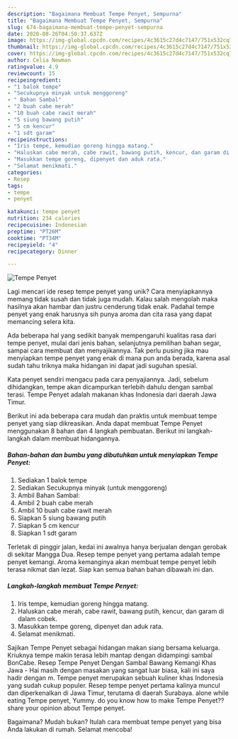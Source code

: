 ```yaml
---
description: "Bagaimana Membuat Tempe Penyet, Sempurna"
title: "Bagaimana Membuat Tempe Penyet, Sempurna"
slug: 674-bagaimana-membuat-tempe-penyet-sempurna
date: 2020-08-26T04:50:37.637Z
image: https://img-global.cpcdn.com/recipes/4c3615c27d4c7147/751x532cq70/tempe-penyet-foto-resep-utama.jpg
thumbnail: https://img-global.cpcdn.com/recipes/4c3615c27d4c7147/751x532cq70/tempe-penyet-foto-resep-utama.jpg
cover: https://img-global.cpcdn.com/recipes/4c3615c27d4c7147/751x532cq70/tempe-penyet-foto-resep-utama.jpg
author: Celia Newman
ratingvalue: 4.9
reviewcount: 15
recipeingredient:
- "1 balok tempe"
- "Secukupnya minyak untuk menggoreng"
- " Bahan Sambal"
- "2 buah cabe merah"
- "10 buah cabe rawit merah"
- "5 siung bawang putih"
- "5 cm kencur"
- "1 sdt garam"
recipeinstructions:
- "Iris tempe, kemudian goreng hingga matang."
- "Haluskan cabe merah, cabe rawit, bawang putih, kencur, dan garam di dalam cobek."
- "Masukkan tempe goreng, dipenyet dan aduk rata."
- "Selamat menikmati."
categories:
- Resep
tags:
- tempe
- penyet

katakunci: tempe penyet 
nutrition: 234 calories
recipecuisine: Indonesian
preptime: "PT26M"
cooktime: "PT34M"
recipeyield: "4"
recipecategory: Dinner

---
```



![Tempe Penyet](https://img-global.cpcdn.com/recipes/4c3615c27d4c7147/751x532cq70/tempe-penyet-foto-resep-utama.jpg)

Lagi mencari ide resep tempe penyet yang unik? Cara menyiapkannya memang tidak susah dan tidak juga mudah. Kalau salah mengolah maka hasilnya akan hambar dan justru cenderung tidak enak. Padahal tempe penyet yang enak harusnya sih punya aroma dan cita rasa yang dapat memancing selera kita.

Ada beberapa hal yang sedikit banyak mempengaruhi kualitas rasa dari tempe penyet, mulai dari jenis bahan, selanjutnya pemilihan bahan segar, sampai cara membuat dan menyajikannya. Tak perlu pusing jika mau menyiapkan tempe penyet yang enak di mana pun anda berada, karena asal sudah tahu triknya maka hidangan ini dapat jadi suguhan spesial.

Kata penyet sendiri mengacu pada cara penyajiannya. Jadi, sebelum dihidangkan, tempe akan dicampurkan terlebih dahulu dengan sambal terasi. Tempe Penyet adalah makanan khas Indonesia dari daerah Jawa Timur.


Berikut ini ada beberapa cara mudah dan praktis untuk membuat tempe penyet yang siap dikreasikan. Anda dapat membuat Tempe Penyet menggunakan 8 bahan dan 4 langkah pembuatan. Berikut ini langkah-langkah dalam membuat hidangannya.

<!--inarticleads1-->

##### Bahan-bahan dan bumbu yang dibutuhkan untuk menyiapkan Tempe Penyet:

1. Sediakan 1 balok tempe
1. Sediakan Secukupnya minyak (untuk menggoreng)
1. Ambil  Bahan Sambal:
1. Ambil 2 buah cabe merah
1. Ambil 10 buah cabe rawit merah
1. Siapkan 5 siung bawang putih
1. Siapkan 5 cm kencur
1. Siapkan 1 sdt garam


Terletak di pinggir jalan, kedai ini awalnya hanya berjualan dengan gerobak di sekitar Mangga Dua. Resep tempe penyet yang pertama adalah tempe penyet kemangi. Aroma kemanginya akan membuat tempe penyet lebih terasa nikmat dan lezat. Siap kan semua bahan bahan dibawah ini dan. 

<!--inarticleads2-->

##### Langkah-langkah membuat Tempe Penyet:

1. Iris tempe, kemudian goreng hingga matang.
1. Haluskan cabe merah, cabe rawit, bawang putih, kencur, dan garam di dalam cobek.
1. Masukkan tempe goreng, dipenyet dan aduk rata.
1. Selamat menikmati.


Sajikan Tempe Penyet sebagai hidangan makan siang bersama keluarga. Kriuknya tempe makin terasa lebih mantap dengan didampingi sambal BonCabe. Resep Tempe Penyet Dengan Sambal Bawang Kemangi Khas Jawa - Hai masih dengan masakan yang sangat luar biasa, kali ini saya hadir dengan m. Tempe penyet merupakan sebuah kuliner khas Indonesia yang sudah cukup populer. Resep tempe penyet pertama kalinya muncul dan diperkenalkan di Jawa Timur, terutama di daerah Surabaya. alone while eating Tempe penyet, Yummy. do you know how to make Tempe Penyet??share your opinion about Tempe penyet. 

Bagaimana? Mudah bukan? Itulah cara membuat tempe penyet yang bisa Anda lakukan di rumah. Selamat mencoba!
